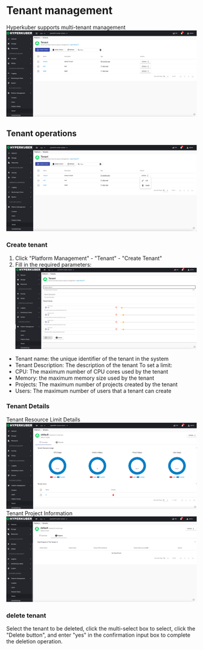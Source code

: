 # Tenant management

Hyperkuber supports multi-tenant management
![Minion](../../../assets/images/platform/tenant-list-en.jpg)
## Tenant operations
![Minion](../../../assets/images/platform/tenant-operation-en.jpg)
### Create tenant
1. Click "Platform Management" - "Tenant" - "Create Tenant"
2. Fill in the required parameters:
![Minion](../../../assets/images/platform/tenant-create1-en.jpg)
* Tenant name: the unique identifier of the tenant in the system
* Tenant Description: The description of the tenant
To set a limit:
* CPU: The maximum number of CPU cores used by the tenant
* Memory: the maximum memory size used by the tenant
* Projects: The maximum number of projects created by the tenant
* Users: The maximum number of users that a tenant can create

### Tenant Details
Tenant Resource Limit Details
![Minion](../../../assets/images/platform/tenant-info1-en.jpg)
Tenant Project Information
![Minion](../../../assets/images/platform/tenant-info2-en.jpg)

### delete tenant
Select the tenant to be deleted, click the multi-select box to select, click the "Delete button", and enter "yes" in the confirmation input box to complete the deletion operation.